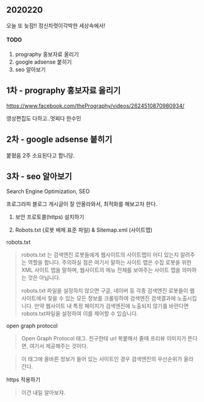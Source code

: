 ## 2020220

오늘 또 늦잠!! 정신차렷이각박한 세상속에서!

#### TODO

1. prography 홍보자료 올리기
2. google adsense 붙히기
3. seo 알아보기

## 1차 - prography 홍보자료 올리기

https://www.facebook.com/thePrography/videos/2624510870980934/

영상편집도 다하고..멋찌다 한수민 


## 2차 - google adsense 붙히기

붙혔음 2주 소요된다고 합니당.



## 3차 - seo 알아보기 

Search Engine Optimization, SEO

프로그라피 블로그 게시글이 잘 안올라와서, 최적화를 해보고자 한다. 

1. 보안 프로토콜(https) 설치하기

2. Robots.txt (로봇 배제 표준 파일) & Sitemap.xml (사이트맵)

robots.txt

> robots.txt 는 검색엔진 로봇들에게 웹사이트의 사이트맵이 어디 있는지 알려주는 역할을 합니다. 주의하실 점은 여기서 말하는 사이트 맵은 수집 로봇을 위한 XML 사이트 맵을 말하며, 웹사이트의 메뉴 전체를 보여주는 사이트 맵을 의마하는 것은 아닙니다.
>
> robots.txt 파일을 설정하지 않으면 구글, 네이버 등 각종 검색엔진 로봇들이 웹사이트에서 찾을 수 있는 모든 정보를 크롤링하여 검색엔진 검색결과에 노출시킵니다. 만약 웹사이트 내 특정 페이지가 검색엔진에 노출되지 않기를 바란다면 robots.txt파일을 설정하여 이를 제어할 수 있습니다.


open graph protocol

> Open Graph Protocol 태그. 친구한테 url 복붙해서 줄때 프리뷰 이미지가 뜬다면, 여기서 제공해주는 것이다. 

> 이 태그에 올바른 정보가 들어 있는 사이트인 경우 검색엔진의 우선순위가 올라간다.

https 적용하기
> 이건 내일 알아보쟈.